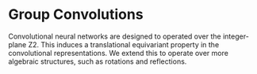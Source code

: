 # Group Convolutions

Convolutional neural networks are designed to operated over the integer-plane Z2. This induces a translational equivariant property in the convolutional representations. We extend this to operate over more algebraic structures, such as rotations and reflections.

